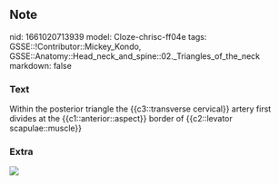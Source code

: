## Note
nid: 1661020713939
model: Cloze-chrisc-ff04e
tags: GSSE::!Contributor::Mickey_Kondo, GSSE::Anatomy::Head_neck_and_spine::02._Triangles_of_the_neck
markdown: false

### Text
Within the posterior triangle the {{c3::transverse cervical}} artery first divides at the {{c1::anterior::aspect}} border of {{c2::levator scapulae::muscle}}

### Extra
<img src="250px-Superficial_and_deep_branches.png">
